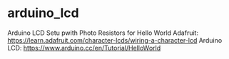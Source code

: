 # arduino_lcd

Arduino LCD Setu pwith Photo Resistors for Hello World
Adafruit:
https://learn.adafruit.com/character-lcds/wiring-a-character-lcd
Arduino LCD:
https://www.arduino.cc/en/Tutorial/HelloWorld
